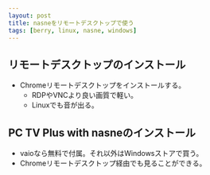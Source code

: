 ```yaml
---
layout: post
title: nasneをリモートデスクトップで使う
tags: [berry, linux, nasne, windows]
---
```


## リモートデスクトップのインストール

- Chromeリモートデスクトップをインストールする。
  - RDPやVNCより良い画質で軽い。
  - Linuxでも音が出る。

## PC TV Plus with nasneのインストール

- vaioなら無料で付属。それ以外はWindowsストアで買う。
- Chromeリモートデスクトップ経由でも見ることができる。
